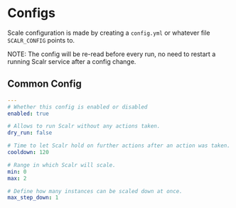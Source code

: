 # Configs

Scale configuration is made by creating a `config.yml` or whatever file `SCALR_CONFIG` points to.

NOTE: The config will be re-read before every run, no need to restart a running Scalr service after a config change.

## Common Config

```yaml
---
# Whether this config is enabled or disabled
enabled: true

# Allows to run Scalr without any actions taken.
dry_run: false

# Time to let Scalr hold on further actions after an action was taken.
cooldown: 120

# Range in which Scalr will scale.
min: 0
max: 2

# Define how many instances can be scaled down at once.
max_step_down: 1
```
